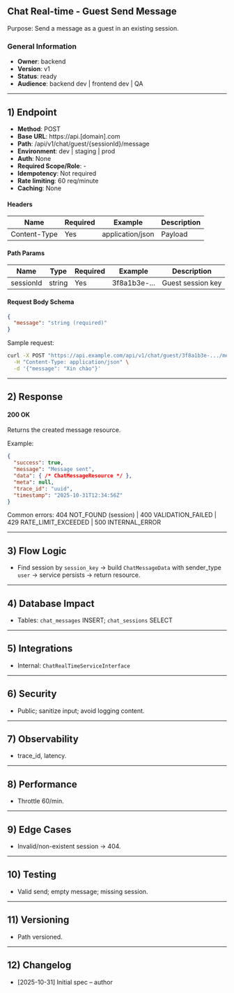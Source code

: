 ## Chat Real-time - Guest Send Message

Purpose: Send a message as a guest in an existing session.

### General Information
- **Owner**: backend
- **Version**: v1
- **Status**: ready
- **Audience**: backend dev | frontend dev | QA

---

## 1) Endpoint
- **Method**: POST
- **Base URL**: https://api.[domain].com
- **Path**: /api/v1/chat/guest/{sessionId}/message
- **Environment**: dev | staging | prod
- **Auth**: None
- **Required Scope/Role**: -
- **Idempotency**: Not required
- **Rate limiting**: 60 req/minute
- **Caching**: None

#### Headers
| Name | Required | Example | Description |
|------|----------|---------|-------------|
| Content-Type | Yes | application/json | Payload |

#### Path Params
| Name | Type | Required | Example | Description |
|------|------|----------|---------|-------------|
| sessionId | string | Yes | 3f8a1b3e-... | Guest session key |

#### Request Body Schema
```json
{
  "message": "string (required)"
}
```

Sample request:
```bash
curl -X POST "https://api.example.com/api/v1/chat/guest/3f8a1b3e-.../message" \
  -H "Content-Type: application/json" \
  -d '{"message": "Xin chào"}'
```

---

## 2) Response

#### 200 OK
Returns the created message resource.

Example:
```json
{
  "success": true,
  "message": "Message sent",
  "data": { /* ChatMessageResource */ },
  "meta": null,
  "trace_id": "uuid",
  "timestamp": "2025-10-31T12:34:56Z"
}
```

Common errors: 404 NOT_FOUND (session) | 400 VALIDATION_FAILED | 429 RATE_LIMIT_EXCEEDED | 500 INTERNAL_ERROR

---

## 3) Flow Logic
- Find session by `session_key` → build `ChatMessageData` with sender_type `user` → service persists → return resource.

---

## 4) Database Impact
- Tables: `chat_messages` INSERT; `chat_sessions` SELECT

---

## 5) Integrations
- Internal: `ChatRealTimeServiceInterface`

---

## 6) Security
- Public; sanitize input; avoid logging content.

---

## 7) Observability
- trace_id, latency.

---

## 8) Performance
- Throttle 60/min.

---

## 9) Edge Cases
- Invalid/non-existent session → 404.

---

## 10) Testing
- Valid send; empty message; missing session.

---

## 11) Versioning
- Path versioned.

---

## 12) Changelog
- [2025-10-31] Initial spec – author


